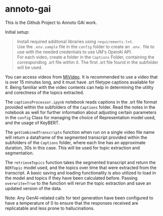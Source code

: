 # annoto-gai
This is the Github Project to Annoto GAI work.

Initial setup: 
> Install required additonal libraries using `requirements.txt`.  
> Use the `.env.sample` file in the `config` folder to create an `.env.` file to use with the needed credentials to use UM's OpenAI API.  
> For each video, create a folder in the `Captions` Folder, containing the corresponding .srt file within it. The first .srt file found in the subfolder will be used.  

You can access videos from [MiVideo](https://www.mivideo.it.umich.edu/). It is recommended to use a video that is over 15 minutes long, and it must have .srt filetype captions available for it. Being familiar with the video contents can help in determining the utility and corectness of the topics extracted.

The `captionsProcessor.ipynb` notebook reads captions in the .srt file format provided within the subfolders of the `Captions` folder. Read the notes in the notebook as well for further information about adjusting certain parameters in the `config` Class for managing the choice of Representation model used, and the usage of KeyBERT.

The `getCombinedTranscripts` function when run on a single video file name will return a dataframe of the segmented transcript provided within the subfolders of the `Captions` folder, where each line has an approximate duration, 30s in this case. This will be used for topic extraction and segmentation.

The `retrieveTopics` function takes the segmented transcript and return the `BERTopic` model used, and the topics over time that were extracted from the transcript. A basic saving and loading functionality is also utilized to load in the model and topics if they have been calculated before. Passing `overwrite=True` to the function will rerun the topic extraction and save an updated version of the data.

Note: Any GenAI-related calls for text generation have been configured to have a temperature of 0 to ensure that the responses received are replicatable and less prone to hallucinations.

